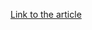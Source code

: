 [Link to the article](https://www.cisa.gov/news-events/alerts/2025/06/05/cisa-adds-one-known-exploited-vulnerability-catalog)
